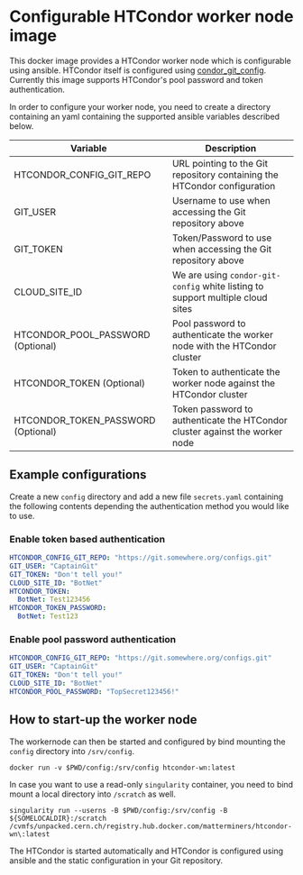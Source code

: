 # Configurable HTCondor worker node image

This docker image provides a HTCondor worker node which is configurable using
ansible. HTCondor itself is configured using 
[condor_git_config](https://pypi.org/project/condor_git_config/). Currently
this image supports HTCondor's pool password and token authentication. 

In order to configure your worker node, you need to create a directory
containing an yaml containing the supported ansible variables described below.

| Variable                           | Description                                                                    |
|------------------------------------|--------------------------------------------------------------------------------|
| HTCONDOR_CONFIG_GIT_REPO           | URL pointing to the Git repository containing the HTCondor configuration       |
| GIT_USER                           | Username to use when accessing the Git repository above                        |
| GIT_TOKEN                          | Token/Password to use when accessing the Git repository above                  |
| CLOUD_SITE_ID                      | We are using `condor-git-config` white listing to support multiple cloud sites |
| HTCONDOR_POOL_PASSWORD (Optional)  | Pool password to authenticate the worker node with the HTCondor cluster         |
| HTCONDOR_TOKEN (Optional)          | Token to authenticate the worker node against the HTCondor cluster              |
| HTCONDOR_TOKEN_PASSWORD (Optional) | Token password to authenticate the HTCondor cluster against the worker node    |

## Example configurations

Create a new `config` directory and add a new file `secrets.yaml`
containing the following contents depending the authentication method you would
like to use.

### Enable token based authentication

```yaml
HTCONDOR_CONFIG_GIT_REPO: "https://git.somewhere.org/configs.git"
GIT_USER: "CaptainGit"
GIT_TOKEN: "Don't tell you!"
CLOUD_SITE_ID: "BotNet"
HTCONDOR_TOKEN:
  BotNet: Test123456
HTCONDOR_TOKEN_PASSWORD:
  BotNet: Test123
```

### Enable pool password authentication

```yaml
HTCONDOR_CONFIG_GIT_REPO: "https://git.somewhere.org/configs.git"
GIT_USER: "CaptainGit"
GIT_TOKEN: "Don't tell you!"
CLOUD_SITE_ID: "BotNet"
HTCONDOR_POOL_PASSWORD: "TopSecret123456!"
```

## How to start-up the worker node

The workernode can then be started and configured by bind mounting the `config`
directory into `/srv/config`.

```shell
docker run -v $PWD/config:/srv/config htcondor-wn:latest
```

In case you want to use a read-only `singularity` container, you need to bind mount
a local directory into `/scratch` as well.

```shell
singularity run --userns -B $PWD/config:/srv/config -B ${SOMELOCALDIR}:/scratch /cvmfs/unpacked.cern.ch/registry.hub.docker.com/matterminers/htcondor-wn\:latest
```

The HTCondor is started automatically and HTCondor is configured using ansible
and the static configuration in your Git repository.
